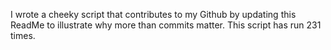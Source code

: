 I wrote a cheeky script that contributes to my Github by updating this ReadMe to illustrate why more than commits matter. This script has run 231 times.